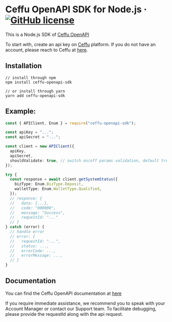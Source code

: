 # Ceffu OpenAPI SDK for Node.js &middot; [![GitHub license](https://img.shields.io/badge/license-MIT-blue.svg)](https://github.com/Ceffu/ceffu-openapi-sdk-nodejs/blob/main/LICENSE)

This is a Node.js SDK of [Ceffu OpenAPI](https://apidoc.ceffu.io/apidoc/shared-c9ece2c6-3ab4-4667-bb7d-c527fb3dbf78/doc-338167)

To start with, create an api key on [Ceffu](https://www.ceffu.com) platform. If you do not have an account, please reach to Ceffu at [here](https://www.ceffu.com/get-started).

## Installation

```
// install through npm
npm install ceffu-openapi-sdk

// or install through yarn
yarn add ceffu-openapi-sdk
```

## Example:

```typescript
const { APIClient, Enum } = require("ceffu-openapi-sdk");

const apiKey = "...";
const apiSecret = "...";

const client = new APIClient({
  apiKey,
  apiSecret,
  shouldValidate: true, // switch on/off params validation, default true
});

try {
  const response = await client.getSystemStatus({
    bizType: Enum.BizType.Deposit,
    walletType: Enum.WalletType.Qualified,
  });
  // response: {
  //   data: {...},
  //   code: "000000",
  //   message: "Success",
  //   requestId: "..."
  // }
} catch (error) {
  // handle error
  // error: {
  //   requestId: "...",
  //   status: ...,
  //   errorCode: ...,
  //   errorMessage: ...,
  // }
}
```

## Documentation

You can find the Ceffu OpenAPI documentation at [here](https://apidoc.ceffu.io/apidoc/shared-c9ece2c6-3ab4-4667-bb7d-c527fb3dbf78/doc-338167)

If you require immediate assistance, we recommend you to speak with your Account Manager or contact our Support team. To facilitate debugging, please provide the requestId along with the api request.
